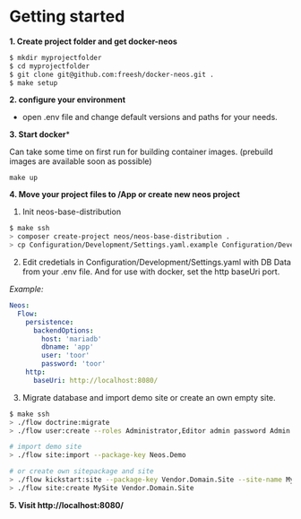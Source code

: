# Getting started

**1. Create project folder and get docker-neos**

```bash
$ mkdir myprojectfolder
$ cd myprojectfolder
$ git clone git@github.com:freesh/docker-neos.git .
$ make setup
```
**2. configure your environment**

- open .env file and change default versions and paths for your needs.

**3. Start docker***

Can take some time on first run for building container images. (prebuild images are available soon as possible)

```
make up
```

**4. Move your project files to /App or create new neos project**

1. Init neos-base-distribution
```bash
$ make ssh
> composer create-project neos/neos-base-distribution .
> cp Configuration/Development/Settings.yaml.example Configuration/Development/Settings.yaml
```

2. Edit credetials in Configuration/Development/Settings.yaml with DB Data from your .env file. And for use with docker, set the http baseUri port.

_Example:_

```yaml
Neos:
  Flow:
    persistence:
      backendOptions:
        host: 'mariadb'
        dbname: 'app'
        user: 'toor'
        password: 'toor'
    http:
      baseUri: http://localhost:8080/
```
3. Migrate database and import demo site or create an own empty site.

```bash
$ make ssh
> ./flow doctrine:migrate
> ./flow user:create --roles Administrator,Editor admin password Admin User

# import demo site
> ./flow site:import --package-key Neos.Demo

# or create own sitepackage and site
> ./flow kickstart:site --package-key Vendor.Domain.Site --site-name MySite
> ./flow site:create MySite Vendor.Domain.Site
```
**5. Visit http://localhost:8080/**
